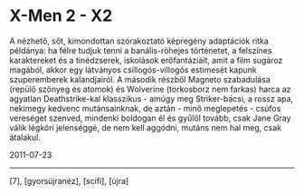# X-Men 2 - X2

A nézhető, sőt, kimondottan szórakoztató képregény adaptációk ritka példánya: ha félre tudjuk tenni a banális-röhejes történetet, a felszínes karaktereket és a tinédzserek, iskolások erőfantáziáit, amit a film sugároz magából, akkor egy látványos csillogós-villogós estimesét kapunk szuperemberek kalandjairól. A második részből Magneto szabadulása (repülő szőnyeg és atomok) és Wolverine (torkosborz nem farkas) harca az agyatlan Deathstrike-kal klasszikus - amúgy meg Striker-bácsi, a rossz apa, nekimegy kedvenc mutánsainknak, de aztán - minő meglepetés - csúfos vereséget szenved, mindenki boldogan él és gyűlöl tovább, csak Jane Gray válik légköri jelenséggé, de nem kell aggódni, mutáns nem hal meg, csak átalakul.

2011-07-23 

----

[7], [gyorsújranéz], [scifi], [újra]